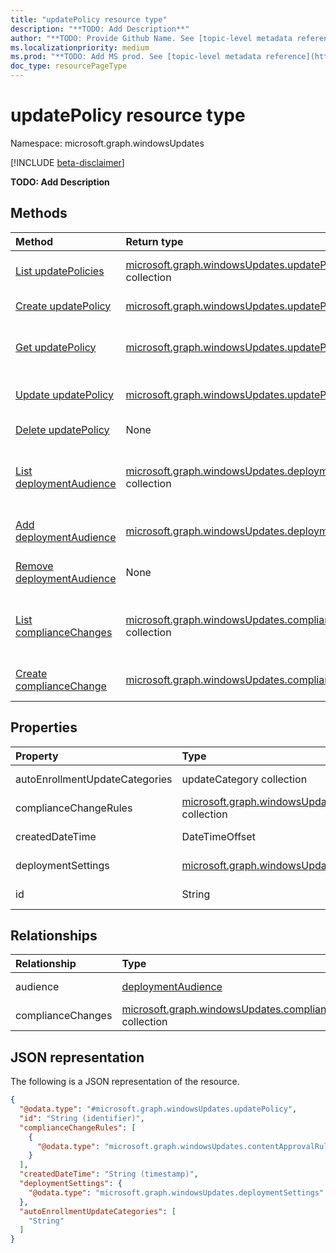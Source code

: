 ```yaml
---
title: "updatePolicy resource type"
description: "**TODO: Add Description**"
author: "**TODO: Provide Github Name. See [topic-level metadata reference](https://aka.ms/msgo?pagePath=Document-APIs/Guidelines/Metadata)**"
ms.localizationpriority: medium
ms.prod: "**TODO: Add MS prod. See [topic-level metadata reference](https://aka.ms/msgo?pagePath=Document-APIs/Guidelines/Metadata)**"
doc_type: resourcePageType
---
```


# updatePolicy resource type

Namespace: microsoft.graph.windowsUpdates

[!INCLUDE [beta-disclaimer](../../includes/beta-disclaimer.md)]

**TODO: Add Description**

## Methods
|Method|Return type|Description|
|:---|:---|:---|
|[List updatePolicies](../api/adminwindowsupdates-list-updatepolicies.md)|[microsoft.graph.windowsUpdates.updatePolicy](../resources/windowsupdates-updatepolicy.md) collection|Get a list of the [updatePolicy](../resources/windowsupdates-updatepolicy.md) objects and their properties.|
|[Create updatePolicy](../api/adminwindowsupdates-post-updatepolicies.md)|[microsoft.graph.windowsUpdates.updatePolicy](../resources/windowsupdates-updatepolicy.md)|Create a new [updatePolicy](../resources/windowsupdates-updatepolicy.md) object.|
|[Get updatePolicy](../api/windowsupdates-updatepolicy-get.md)|[microsoft.graph.windowsUpdates.updatePolicy](../resources/windowsupdates-updatepolicy.md)|Read the properties and relationships of an [updatePolicy](../resources/windowsupdates-updatepolicy.md) object.|
|[Update updatePolicy](../api/windowsupdates-updatepolicy-update.md)|[microsoft.graph.windowsUpdates.updatePolicy](../resources/windowsupdates-updatepolicy.md)|Update the properties of an [updatePolicy](../resources/windowsupdates-updatepolicy.md) object.|
|[Delete updatePolicy](../api/adminwindowsupdates-delete-updatepolicies.md)|None|Delete an [updatePolicy](../resources/windowsupdates-updatepolicy.md) object.|
|[List deploymentAudience](../api/windowsupdates-deployment-list-audience.md)|[microsoft.graph.windowsUpdates.deploymentAudience](../resources/windowsupdates-deploymentaudience.md) collection|Get the deploymentAudience resources from the audience navigation property.|
|[Add deploymentAudience](../api/windowsupdates-updatepolicy-post-audience.md)|[microsoft.graph.windowsUpdates.deploymentAudience](../resources/windowsupdates-deploymentaudience.md)|Add audience by posting to the audience collection.|
|[Remove deploymentAudience](../api/windowsupdates-updatepolicy-delete-audience.md)|None|Remove a [deploymentAudience](../resources/windowsupdates-deploymentaudience.md) object.|
|[List complianceChanges](../api/windowsupdates-updatepolicy-list-compliancechanges.md)|[microsoft.graph.windowsUpdates.complianceChange](../resources/windowsupdates-compliancechange.md) collection|Get the complianceChange resources from the complianceChanges navigation property.|
|[Create complianceChange](../api/windowsupdates-updatepolicy-post-compliancechanges.md)|[microsoft.graph.windowsUpdates.complianceChange](../resources/windowsupdates-compliancechange.md)|Create a new complianceChange object.|

## Properties
|Property|Type|Description|
|:---|:---|:---|
|autoEnrollmentUpdateCategories|updateCategory collection|**TODO: Add Description**|
|complianceChangeRules|[microsoft.graph.windowsUpdates.complianceChangeRule](../resources/windowsupdates-compliancechangerule.md) collection|**TODO: Add Description**|
|createdDateTime|DateTimeOffset|**TODO: Add Description**|
|deploymentSettings|[microsoft.graph.windowsUpdates.deploymentSettings](../resources/windowsupdates-deploymentsettings.md)|**TODO: Add Description**|
|id|String|**TODO: Add Description**|

## Relationships
|Relationship|Type|Description|
|:---|:---|:---|
|audience|[deploymentAudience](../resources/windowsupdates-deploymentaudience.md)|**TODO: Add Description**|
|complianceChanges|[microsoft.graph.windowsUpdates.complianceChange](../resources/windowsupdates-compliancechange.md) collection|**TODO: Add Description**|

## JSON representation
The following is a JSON representation of the resource.
<!-- {
  "blockType": "resource",
  "keyProperty": "id",
  "@odata.type": "microsoft.graph.windowsUpdates.updatePolicy",
  "openType": false
}
-->
``` json
{
  "@odata.type": "#microsoft.graph.windowsUpdates.updatePolicy",
  "id": "String (identifier)",
  "complianceChangeRules": [
    {
      "@odata.type": "microsoft.graph.windowsUpdates.contentApprovalRule"
    }
  ],
  "createdDateTime": "String (timestamp)",
  "deploymentSettings": {
    "@odata.type": "microsoft.graph.windowsUpdates.deploymentSettings"
  },
  "autoEnrollmentUpdateCategories": [
    "String"
  ]
}
```

